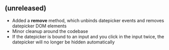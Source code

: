 ## (unreleased)

* Added a **remove** method, which unbinds datepicker events and removes datepicker DOM elements
* Minor cleanup around the codebase
* If the datepicker is bound to an input and you click in the input twice, the datepicker will no longer be hidden automatically
